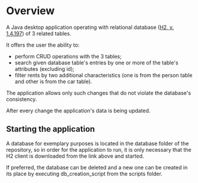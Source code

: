 # Overview

A Java desktop application operating with relational database ([H2, v. 1.4.197](http://www.h2database.com/html/download.html)) of 3 related tables.

It offers the user the ability to:
  * perform CRUD operations with the 3 tables;
  * search given database table's entries by one or more of the table's attributes (excluding id);
  * filter rents by two additional characteristics (one is from the person table and other is from the car table).

The application allows only such changes that do not violate the database's consistency.

After every change the application's data is being updated.

## Starting the application

A database for exemplary purposes is located in the database folder of the repository, so in order for the application to run, it is only necessary that the H2 client is downloaded from the link above and started.

If preferred, the database can be deleted and a new one can be created in its place by executing db_creation_script from the scripts folder.
